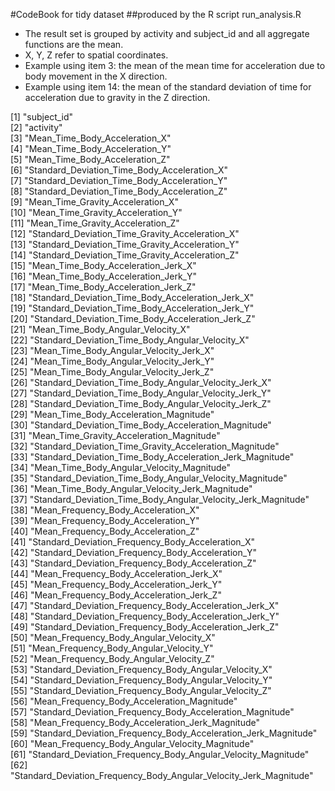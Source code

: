 #CodeBook for tidy dataset
##produced by the R script run_analysis.R

* The result set is grouped by activity and subject_id and all aggregate functions are the mean.
* X, Y, Z refer to spatial coordinates.
* Example using item 3: the mean of the mean time for acceleration due to body movement in the X direction.
* Example using item 14: the mean of the standard deviation of time for acceleration due to gravity in the Z direction. 

 [1] "subject_id"                                                       
 [2] "activity"                                                         
 [3] "Mean_Time_Body_Acceleration_X"                                    
 [4] "Mean_Time_Body_Acceleration_Y"                                    
 [5] "Mean_Time_Body_Acceleration_Z"                                    
 [6] "Standard_Deviation_Time_Body_Acceleration_X"                      
 [7] "Standard_Deviation_Time_Body_Acceleration_Y"                      
 [8] "Standard_Deviation_Time_Body_Acceleration_Z"                      
 [9] "Mean_Time_Gravity_Acceleration_X"                                 
[10] "Mean_Time_Gravity_Acceleration_Y"                                 
[11] "Mean_Time_Gravity_Acceleration_Z"                                 
[12] "Standard_Deviation_Time_Gravity_Acceleration_X"                   
[13] "Standard_Deviation_Time_Gravity_Acceleration_Y"                   
[14] "Standard_Deviation_Time_Gravity_Acceleration_Z"                   
[15] "Mean_Time_Body_Acceleration_Jerk_X"                               
[16] "Mean_Time_Body_Acceleration_Jerk_Y"                               
[17] "Mean_Time_Body_Acceleration_Jerk_Z"                               
[18] "Standard_Deviation_Time_Body_Acceleration_Jerk_X"                 
[19] "Standard_Deviation_Time_Body_Acceleration_Jerk_Y"                 
[20] "Standard_Deviation_Time_Body_Acceleration_Jerk_Z"                 
[21] "Mean_Time_Body_Angular_Velocity_X"                                
[22] "Standard_Deviation_Time_Body_Angular_Velocity_X"                  
[23] "Mean_Time_Body_Angular_Velocity_Jerk_X"                           
[24] "Mean_Time_Body_Angular_Velocity_Jerk_Y"                           
[25] "Mean_Time_Body_Angular_Velocity_Jerk_Z"                           
[26] "Standard_Deviation_Time_Body_Angular_Velocity_Jerk_X"             
[27] "Standard_Deviation_Time_Body_Angular_Velocity_Jerk_Y"             
[28] "Standard_Deviation_Time_Body_Angular_Velocity_Jerk_Z"             
[29] "Mean_Time_Body_Acceleration_Magnitude"                            
[30] "Standard_Deviation_Time_Body_Acceleration_Magnitude"              
[31] "Mean_Time_Gravity_Acceleration_Magnitude"                         
[32] "Standard_Deviation_Time_Gravity_Acceleration_Magnitude"           
[33] "Standard_Deviation_Time_Body_Acceleration_Jerk_Magnitude"         
[34] "Mean_Time_Body_Angular_Velocity_Magnitude"                        
[35] "Standard_Deviation_Time_Body_Angular_Velocity_Magnitude"          
[36] "Mean_Time_Body_Angular_Velocity_Jerk_Magnitude"                   
[37] "Standard_Deviation_Time_Body_Angular_Velocity_Jerk_Magnitude"     
[38] "Mean_Frequency_Body_Acceleration_X"                               
[39] "Mean_Frequency_Body_Acceleration_Y"                               
[40] "Mean_Frequency_Body_Acceleration_Z"                               
[41] "Standard_Deviation_Frequency_Body_Acceleration_X"                 
[42] "Standard_Deviation_Frequency_Body_Acceleration_Y"                 
[43] "Standard_Deviation_Frequency_Body_Acceleration_Z"                 
[44] "Mean_Frequency_Body_Acceleration_Jerk_X"                          
[45] "Mean_Frequency_Body_Acceleration_Jerk_Y"                          
[46] "Mean_Frequency_Body_Acceleration_Jerk_Z"                          
[47] "Standard_Deviation_Frequency_Body_Acceleration_Jerk_X"            
[48] "Standard_Deviation_Frequency_Body_Acceleration_Jerk_Y"            
[49] "Standard_Deviation_Frequency_Body_Acceleration_Jerk_Z"            
[50] "Mean_Frequency_Body_Angular_Velocity_X"                           
[51] "Mean_Frequency_Body_Angular_Velocity_Y"                           
[52] "Mean_Frequency_Body_Angular_Velocity_Z"                           
[53] "Standard_Deviation_Frequency_Body_Angular_Velocity_X"             
[54] "Standard_Deviation_Frequency_Body_Angular_Velocity_Y"             
[55] "Standard_Deviation_Frequency_Body_Angular_Velocity_Z"             
[56] "Mean_Frequency_Body_Acceleration_Magnitude"                       
[57] "Standard_Deviation_Frequency_Body_Acceleration_Magnitude"         
[58] "Mean_Frequency_Body_Acceleration_Jerk_Magnitude"                  
[59] "Standard_Deviation_Frequency_Body_Acceleration_Jerk_Magnitude"    
[60] "Mean_Frequency_Body_Angular_Velocity_Magnitude"                   
[61] "Standard_Deviation_Frequency_Body_Angular_Velocity_Magnitude"     
[62] "Standard_Deviation_Frequency_Body_Angular_Velocity_Jerk_Magnitude"
